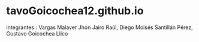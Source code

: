 # tavoGoicochea12.github.io
integrantes : Vargas Malaver Jhon Jairo Raúl, Diego Moisés Santillán Pérez, Gustavo Goicochea Llico

